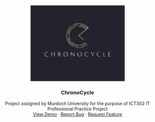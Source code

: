 <div id="top" align="center">
  <a href="https://github.com/dixslyf/chrono-cycle">
    <img src="./assets/logo.svg" alt="Logo" height="240">
  </a>

  <h3 align="center">ChronoCycle</h3>

  <p align="center">
    Project assigned by Murdoch University for the purpose of ICT302 IT Professional Practice Project
    <br />
    <a href="https://github.com/dixslyf/chrono-cycle">View Demo</a>
    ·
    <a href="https://github.com/dixslyf/chrono-cycle/issues">Report Bug</a>
    ·
    <a href="https://github.com/dixslyf/chrono-cycle/issues">Request Feature</a>
  </p>
</div>
